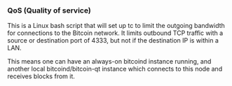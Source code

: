 ### QoS (Quality of service) ###

This is a Linux bash script that will set up tc to limit the outgoing bandwidth for connections to the Bitcoin network. It limits outbound TCP traffic with a source or destination port of 4333, but not if the destination IP is within a LAN.

This means one can have an always-on bitcoind instance running, and another local bitcoind/bitcoin-qt instance which connects to this node and receives blocks from it.
